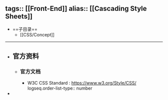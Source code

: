 tags:: [[Front-End]]
alias:: [[Cascading Style Sheets]]
---

- ==子目录==
	- [[CSS/Concept]]
- ---
- ## 官方资料
	- ### 官方文档
		- W3C CSS Standard : https://www.w3.org/Style/CSS/
		  logseq.order-list-type:: number
-